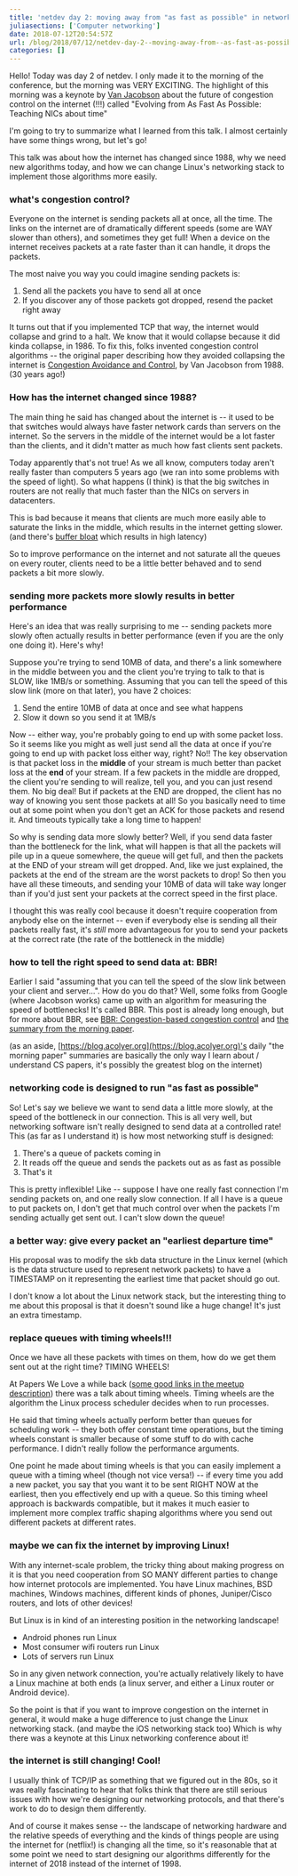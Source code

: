 ```yaml
---
title: 'netdev day 2: moving away from "as fast as possible" in networking code'
juliasections: ['Computer networking']
date: 2018-07-12T20:54:57Z
url: /blog/2018/07/12/netdev-day-2--moving-away-from--as-fast-as-possible/
categories: []
---
```


Hello! Today was day 2 of netdev. I only made it to the morning of the conference, but the morning
was VERY EXCITING. The highlight of this morning was a keynote by [Van Jacobson](https://en.wikipedia.org/wiki/Van_Jacobson)
about the future of congestion control on the internet (!!!) called "Evolving from As Fast As
Possible: Teaching NICs about time"

I'm going to try to summarize what I learned from this talk. I almost certainly have some things
wrong, but let's go!

This talk was about how the internet has changed since 1988, why we need new algorithms today, and
how we can change Linux's networking stack to implement those algorithms more easily.

### what's congestion control?

Everyone on the internet is sending packets all at once, all the time. The links on the internet are
of dramatically different speeds (some are WAY slower than others), and sometimes they get full!
When a device on the internet receives packets at a rate faster than it can handle, it drops the
packets.

The most naive you way you could imagine sending packets is:

1. Send all the packets you have to send all at once
2. If you discover any of those packets got dropped, resend the packet right away

It turns out that if you implemented TCP that way, the internet would collapse and grind to a halt. We know that it
would collapse because it did kinda collapse, in 1986. To fix this, folks invented congestion control algorithms -- the original paper describing how they avoided collapsing the internet is [Congestion Avoidance and Control](https://cs162.eecs.berkeley.edu/static/readings/jacobson-congestion.pdf), by Van Jacobson from 1988. (30 years ago!)


### How has the internet changed since 1988?

The main thing he said has changed about the internet is -- it used to be that switches would always
have faster network cards than servers on the internet. So the servers in the middle of the internet
would be a lot faster than the clients, and it didn't matter as much how fast clients sent packets.

Today apparently that's not true! As we all know, computers today aren't really faster than
computers 5 years ago (we ran into some problems with the speed of light). So what happens (I think)
is that the big switches in routers are not really that much faster than the NICs on servers in
datacenters.

This is bad because it means that clients are much more easily able to saturate the links in the
middle, which results in the internet getting slower. (and there's [buffer bloat](https://apenwarr.ca/log/?m=201101#10) which results in high latency)

So to improve performance on the internet and not saturate all the queues on every router, clients
need to be a little better behaved and to send packets a bit more slowly.

### sending more packets more slowly results in better performance

Here's an idea that was really surprising to me -- sending packets more slowly often actually
results in better performance (even if you are the only one doing it). Here's why!

Suppose you're trying to send 10MB of data, and there's a link somewhere in the middle between you
and the client you're trying to talk to that is SLOW, like 1MB/s or something. Assuming that you can
tell the speed of this slow link (more on that later), you have 2 choices:

1. Send the entire 10MB of data at once and see what happens
2. Slow it down so you send it at 1MB/s

Now -- either way, you're probably going to end up with some packet loss. So it seems like you might
as well just send all the data at once if you're going to end up with packet loss either way, right? No!!
The key observation is that packet loss in the **middle** of your stream is much better than packet
loss at the **end** of your stream. If a few packets in the middle are dropped, the client you're
sending to will realize, tell you, and you can just resend them. No big deal!  But if packets at
the END are dropped, the client has no way of knowing you sent those packets at all! So you
basically need to time out at some point when you don't get an ACK for those packets and resend it.
And timeouts typically take a long time to happen!

So why is sending data more slowly better? Well, if you send data faster than the bottleneck for the
link, what will happen is that all the packets will pile up in a queue somewhere, the queue will get
full, and then the packets at the END of your stream will get dropped. And, like we just explained,
the packets at the end of the stream are the worst packets to drop! So then you have all these
timeouts, and sending your 10MB of data will take way longer than if you'd just sent your packets at
the correct speed in the first place.

I thought this was really cool because it doesn't require cooperation from anybody else on the
internet -- even if everybody else is sending all their packets really fast, it's *still* more
advantageous for you to send your packets at the correct rate (the rate of the bottleneck in the
middle)

### how to tell the right speed to send data at: BBR!

Earlier I said "assuming that you can tell the speed of the slow link between your client and
server...". How do you do that? Well, some folks from Google (where Jacobson works) came up with an
algorithm for measuring the speed of bottlenecks! It's called BBR. This post is already long enough,
but for more about BBR, see [BBR: Congestion-based congestion control](https://queue.acm.org/detail.cfm?id=3022184)
and [the summary from the morning paper](https://blog.acolyer.org/2017/03/31/bbr-congestion-based-congestion-control/).

(as an aside, [https://blog.acolyer.org](https://blog.acolyer.org)'s daily "the morning paper" summaries are basically the only
way I learn about / understand CS papers, it's possibly the greatest blog on the internet)

### networking code is designed to run "as fast as possible"

So! Let's say we believe we want to send data a little more slowly, at the speed of the bottleneck
in our connection. This is all very well, but networking software isn't really designed to send data
at a controlled rate! This (as far as I understand it) is how most networking stuff is designed:

1. There's a queue of packets coming in
1. It reads off the queue and sends the packets out as as fast as possible
1. That's it

This is pretty inflexible! Like -- suppose I have one really fast connection I'm sending packets on,
and one really slow connection. If all I have is a queue to put packets on, I don't get that much
control over when the packets I'm sending actually get sent out. I can't slow down the queue!

### a better way: give every packet an "earliest departure time"

His proposal was to modify the skb data structure in the Linux kernel (which is the data structure
used to represent network packets) to have a TIMESTAMP on it representing the earliest time that
packet should go out.

I don't know a lot about the Linux network stack, but the interesting thing to me about this
proposal is that it doesn't sound like a huge change! It's just an extra timestamp.

### replace queues with timing wheels!!!

Once we have all these packets with times on them, how do we get them sent out at the right time?
TIMING WHEELS!

At Papers We Love a while back ([some good links in the meetup description](https://www.meetup.com/Papers-We-Love-Montreal/events/235100825/)) there was a talk
about timing wheels. Timing wheels are the algorithm the Linux process scheduler decides when to run processes.

He said that timing wheels actually perform better than queues for scheduling work -- they both
offer constant time operations, but the timing wheels constant is smaller because of some stuff to
do with cache performance. I didn't really follow the performance arguments.

One point he made about timing wheels is that you can easily implement a queue with a timing wheel
(though not vice versa!) -- if every time you add a new packet, you say that you want it to be sent
RIGHT NOW at the earliest, then you effectively end up with a queue. So this timing wheel approach
is backwards compatible, but it makes it much easier to implement more complex traffic shaping
algorithms where you send out different packets at different rates.

### maybe we can fix the internet by improving Linux!

With any internet-scale problem, the tricky thing about making progress on it is that you need
cooperation from SO MANY different parties to change how internet protocols are implemented. You
have Linux machines, BSD machines, Windows machines, different kinds of phones, Juniper/Cisco
routers, and lots of other devices!

But Linux is in kind of an interesting position in the networking landscape!

* Android phones run Linux
* Most consumer wifi routers run Linux
* Lots of servers run Linux

So in any given network connection, you're actually relatively likely to have a Linux machine at
both ends (a linux server, and either a Linux router or Android device).

So the point is that if you want to improve congestion on the internet in general, it would make a
huge difference to just change the Linux networking stack. (and maybe the iOS networking stack
too) Which is why there was a keynote at this Linux networking conference about it!

### the internet is still changing! Cool!

I usually think of TCP/IP as something that we figured out in the 80s, so it was really fascinating
to hear that folks think that there are still serious issues with how we're designing our networking
protocols, and that there's work to do to design them differently.

And of course it makes sense -- the landscape of networking hardware and the relative speeds of
everything and the kinds of things people are using the internet for (netflix!) is changing all the
time, so it's reasonable that at some point we need to start designing our algorithms differently
for the internet of 2018 instead of the internet of 1998.
